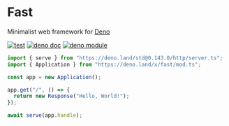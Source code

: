 # Fast

Minimalist web framework for [Deno](https://deno.land)

[![test](https://github.com/danteissaias/fast/actions/workflows/test.yml/badge.svg)](https://github.com/danteissaias/fast/actions/workflows/test.yml)
[![deno doc](https://doc.deno.land/badge.svg)](https://doc.deno.land/https://deno.land/x/fast/mod.ts)
[![deno module](https://shield.deno.dev/x/fast)](https://deno.land/x/fast)

```ts
import { serve } from "https://deno.land/std@0.143.0/http/server.ts";
import { Application } from "https://deno.land/x/fast/mod.ts";

const app = new Application();

app.get("/", () => {
  return new Response("Hello, World!");
});

await serve(app.handle);
```
